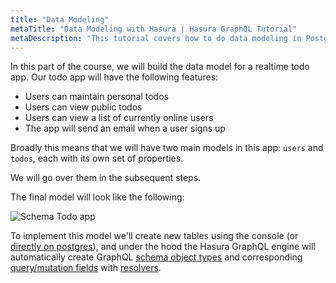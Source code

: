 ```yaml
---
title: "Data Modeling"
metaTitle: "Data Modeling with Hasura | Hasura GraphQL Tutorial"
metaDescription: "This tutorial covers how to do data modeling in Postgres and create tables using Hasura console"
---
```


In this part of the course, we will build the data model for a realtime todo app. Our todo app will have the following features:

- Users can maintain personal todos
- Users can view public todos
- Users can view a list of currently online users
- The app will send an email when a user signs up

Broadly this means that we will have two main models in this app: `users` and `todos`, each with its own set of properties.

We will go over them in the subsequent steps.

The final model will look like the following:

![Schema Todo app](https://graphql-engine-cdn.hasura.io/learn-hasura/assets/graphql-hasura/voyager-schema.png)

To implement this model we'll create new tables using the console (or [directly on postgres](https://hasura.io/learn/database/postgresql/create-alter-drop-ddl/1-postgresql-create/)), and under the hood the Hasura GraphQL engine will automatically create GraphQL [schema object types](https://graphql.org/learn/schema/) and corresponding [query/mutation fields](https://graphql.org/learn/queries/) with [resolvers](https://hasura.io/learn/graphql/intro-graphql/graphql-server/).
